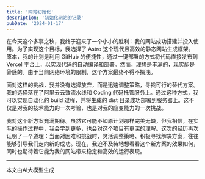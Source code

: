 ```yaml
---
title: '网站初始化'
description: '初始化网站的记录'
pubDate: '2024-01-17'
---
```


在今天这个多事之秋，我终于迎来了一个小小的胜利：我的网站成功搭建并投入使用。为了实现这个目标，我选择了 Astro 这个现代且高效的静态网站生成框架。原本，我的计划是利用 GitHub 的便捷性，通过一键部署的方式将代码直接发布到 Vercel 平台上，以实现代码的自动编译和部署。然而，理想是丰满的，现实却是骨感的。由于当前网络环境的限制，这个方案最终不得不搁浅。

面对这样的挑战，我并没有选择放弃，而是迅速调整策略，寻找可行的替代方案。我的选择落在了阿里云云效流水线和 Coding 代码托管服务上。通过这种方式，我可以实现自动化的 build 过程，并将生成的 dist 目录成功部署到服务器上。这不仅是对我的技术能力的一次考验，也是对我的应变能力的一次挑战。

我对这个新方案充满期待。虽然它可能不如原计划那样完美无缺，但我相信，在实际的操作过程中，我会学到更多，也会对这个项目有更深的理解。这次的经历再次证明了一个道理：当面对困难和挑战时，灵活调整策略、积极寻找解决方案，往往能够引导我们走向新的成功。现在，我迫不及待地想看看这个新方案的效果如何，同时也期待着它能为我的网站带来稳定和高效的运行表现。

---
 
  

  
本文由AI大模型生成